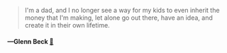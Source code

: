 > I'm a dad, and I no longer see a way for my kids to even inherit the money that I'm making, let alone go out there, have an idea, and create it in their own lifetime.
  #### —Glenn Beck [:scroll:](undefined)